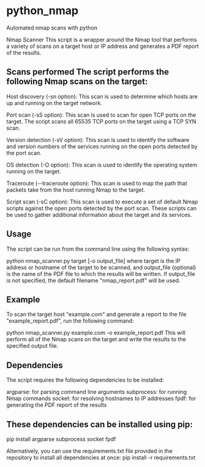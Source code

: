 # python_nmap
Automated nmap scans with python 


Nmap Scanner
This script is a wrapper around the Nmap tool that performs a variety of scans on a target host or IP address and generates a PDF report of the results.

Scans performed
The script performs the following Nmap scans on the target:
-------------------------------------------------------------------------------
Host discovery (-sn option): This scan is used to determine which hosts are up and running on the target network.

Port scan (-sS option): This scan is used to scan for open TCP ports on the target. The script scans all 65535 TCP ports on the target using a TCP SYN scan.

Version detection (-sV option): This scan is used to identify the software and version numbers of the services running on the open ports detected by the port scan.

OS detection (-O option): This scan is used to identify the operating system running on the target.

Traceroute (--traceroute option): This scan is used to map the path that packets take from the host running Nmap to the target.

Script scan (-sC option): This scan is used to execute a set of default Nmap scripts against the open ports detected by the port scan. These scripts can be used to gather additional information about the target and its services.

Usage
---------------------------------------
The script can be run from the command line using the following syntax:


python nmap_scanner.py target [-o output_file]
where target is the IP address or hostname of the target to be scanned, and output_file (optional) is the name of the PDF file to which the results will be written. If output_file is not specified, the default filename "nmap_report.pdf" will be used.

Example
---------------------------------------------------------------------------
To scan the target host "example.com" and generate a report to the file "example_report.pdf", run the following command:

python nmap_scanner.py example.com -o example_report.pdf
This will perform all of the Nmap scans on the target and write the results to the specified output file.

Dependencies
----------------------------
The script requires the following dependencies to be installed:

argparse: for parsing command line arguments
subprocess: for running Nmap commands
socket: for resolving hostnames to IP addresses
fpdf: for generating the PDF report of the results

These dependencies can be installed using pip:
---------------------------------------------
pip install argparse subprocess socket fpdf


Alternatively, you can use the requirements.txt file provided in the repository to install all dependencies at once:
pip install -r requirements.txt

